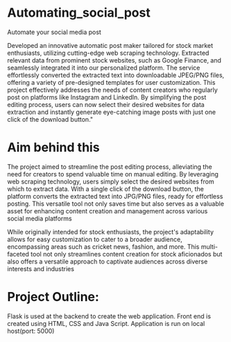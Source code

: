 # Automating_social_post
Automate your social media post

Developed an innovative automatic post maker tailored for stock market enthusiasts, utilizing cutting-edge web scraping technology. Extracted relevant data from prominent stock websites, such as Google Finance, and seamlessly integrated it into our personalized platform. The service effortlessly converted the extracted text into downloadable JPEG/PNG files, offering a variety of pre-designed templates for user customization. This project effectively addresses the needs of content creators who regularly post on platforms like Instagram and LinkedIn. By simplifying the post editing process, users can now select their desired websites for data extraction and instantly generate eye-catching image posts with just one click of the download button."

# Aim behind this
The project aimed to streamline the post editing process, alleviating the need for creators to spend valuable time on manual editing. By leveraging web scraping technology, users simply select the desired websites from which to extract data. With a single click of the download button, the platform converts the extracted text into JPG/PNG files, ready for effortless posting. This versatile tool not only saves time but also serves as a valuable asset for enhancing content creation and management across various social media platforms


While originally intended for stock enthusiasts, the project's adaptability allows for easy customization to cater to a broader audience, encompassing areas such as cricket news, fashion, and more. This multi-faceted tool not only streamlines content creation for stock aficionados but also offers a versatile approach to captivate audiences across diverse interests and industries


# Project Outline:

Flask is used at the backend to create the web application.
Front end is created using HTML, CSS and Java Script.
Application is run on local host(port: 5000)



